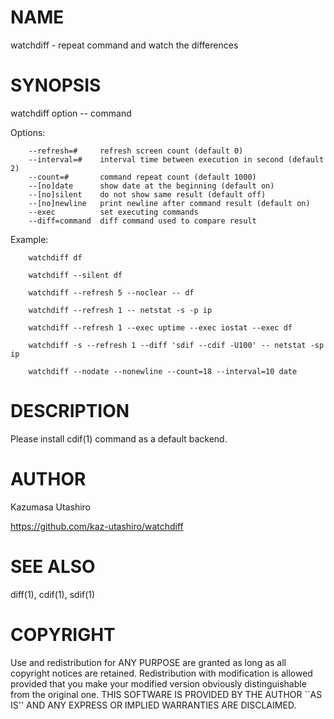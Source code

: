 # NAME

watchdiff - repeat command and watch the differences

# SYNOPSIS

watchdiff option -- command

Options:

        --refresh=#     refresh screen count (default 0)
        --interval=#    interval time between execution in second (default 2)
        --count=#       command repeat count (default 1000)
        --[no]date      show date at the beginning (default on)
        --[no]silent    do not show same result (default off)
        --[no]newline   print newline after command result (default on)
        --exec          set executing commands
        --diff=command  diff command used to compare result

Example:

        watchdiff df

        watchdiff --silent df

        watchdiff --refresh 5 --noclear -- df

        watchdiff --refresh 1 -- netstat -s -p ip

        watchdiff --refresh 1 --exec uptime --exec iostat --exec df

        watchdiff -s --refresh 1 --diff 'sdif --cdif -U100' -- netstat -sp ip

        watchdiff --nodate --nonewline --count=18 --interval=10 date

# DESCRIPTION

Please install cdif(1) command as a default backend.

# AUTHOR

Kazumasa Utashiro

https://github.com/kaz-utashiro/watchdiff

# SEE ALSO

diff(1), cdif(1), sdif(1)

# COPYRIGHT

Use and redistribution for ANY PURPOSE are granted as long as all
copyright notices are retained.  Redistribution with modification is
allowed provided that you make your modified version obviously
distinguishable from the original one.  THIS SOFTWARE IS PROVIDED BY
THE AUTHOR \`\`AS IS'' AND ANY EXPRESS OR IMPLIED WARRANTIES ARE
DISCLAIMED.
